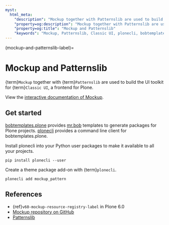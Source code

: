 ```yaml
---
myst:
  html_meta:
    "description": "Mockup together with Patternslib are used to build the UI toolkit for Classic UI, a frontend for Plone."
    "property=og:description": "Mockup together with Patternslib are used to build the UI toolkit for Classic UI, a frontend for Plone."
    "property=og:title": "Mockup and Patternslib"
    "keywords": "Mockup, Patternslib, Classic UI, plonecli, bobtemplates.plone, mr.bob, frontend, Plone"
---
```


(mockup-and-patternslib-label)=

# Mockup and Patternslib

{term}`Mockup` together with {term}`Patternslib` are used to build the UI toolkit for {term}`Classic UI`, a frontend for Plone.

View the [interactive documentation of Mockup](https://plone.github.io/mockup/).


## Get started

[bobtemplates.plone](https://github.com/plone/bobtemplates.plone) provides [mr.bob](https://mrbob.readthedocs.io/en/latest/) templates to generate packages for Plone projects.
[plonecli](https://github.com/plone/plonecli) provides a command line client for bobtemplates.plone.

Install plonecli into your Python user packages to make it available to all your projects.

```shell
pip install plonecli --user
```

Create a theme package add-on with {term}`plonecli`.

```shell
plonecli add mockup_pattern
```


## References

-   {ref}`v60-mockup-resource-registry-label` in Plone 6.0
-   [Mockup repository on GitHub](https://github.com/plone/mockup)
-   [Patternslib](https://patternslib.com/)
